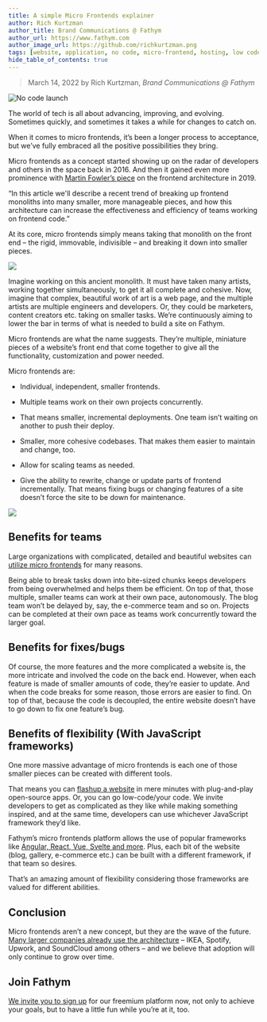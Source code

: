 ```yaml
---
title: A simple Micro Frontends explainer
author: Rich Kurtzman
author_title: Brand Communications @ Fathym
author_url: https://www.fathym.com
author_image_url: https://github.com/richkurtzman.png
tags: [website, application, no code, micro-frontend, hosting, low code]
hide_table_of_contents: true
---
```


> March 14, 2022 by Rich Kurtzman, _Brand Communications @ Fathym_

![No code launch](/img/MFERReactGatsbyAngular.png)

The world of tech is all about advancing, improving, and evolving. Sometimes quickly, and sometimes it takes a while for changes to catch on.  

When it comes to micro frontends, it’s been a longer process to acceptance, but we’ve fully embraced all the positive possibilities they bring.  

Micro frontends as a concept started showing up on the radar of developers and others in the space back in 2016. And then it gained even more prominence with [Martin Fowler’s piece](https://martinfowler.com/articles/micro-frontends.html) on the frontend architecture in 2019.  

“In this article we'll describe a recent trend of breaking up frontend monoliths into many smaller, more manageable pieces, and how this architecture can increase the effectiveness and efficiency of teams working on frontend code.” 

At its core, micro frontends simply means taking that monolith on the front end – the rigid, immovable, indivisible – and breaking it down into smaller pieces.  

![](/img/ancientmonolith.png)

Imagine working on this ancient monolith. It must have taken many artists, working together simultaneously, to get it all complete and cohesive. Now, imagine that complex, beautiful work of art is a web page, and the multiple artists are multiple engineers and developers. Or, they could be marketers, content creators etc. taking on smaller tasks. We’re continuously aiming to lower the bar in terms of what is needed to build a site on Fathym.  

Micro frontends are what the name suggests. They’re multiple, miniature pieces of a website’s front end that come together to give all the functionality, customization and power needed.  

Micro frontends are:  

- Individual, independent, smaller frontends.  

- Multiple teams work on their own projects concurrently. 

- That means smaller, incremental deployments. One team isn’t waiting on another to push their deploy. 

- Smaller, more cohesive codebases. That makes them easier to maintain and change, too. 

- Allow for scaling teams as needed.  

- Give the ability to rewrite, change or update parts of frontend incrementally. That means fixing bugs or changing features of a site doesn’t force the site to be down for maintenance. 

![](/img/mfrontendsvis.PNG)

## Benefits for teams 

Large organizations with complicated, detailed and beautiful websites can [utilize micro frontends](https://www.fathym.com/blog/articles/2022/january/2022-01-20-how-our-microfontends-help-businesses-big-and-small) for many reasons. 

Being able to break tasks down into bite-sized chunks keeps developers from being overwhelmed and helps them be efficient. On top of that, those multiple, smaller teams can work at their own pace, autonomously. The blog team won’t be delayed by, say, the e-commerce team and so on. Projects can be completed at their own pace as teams work concurrently toward the larger goal.  

## Benefits for fixes/bugs  

Of course, the more features and the more complicated a website is, the more intricate and involved the code on the back end. However, when each feature is made of smaller amounts of code, they’re easier to update. And when the code breaks for some reason, those errors are easier to find. On top of that, because the code is decoupled, the entire website doesn’t have to go down to fix one feature’s bug.  

## Benefits of flexibility (With JavaScript frameworks) 

One more massive advantage of micro frontends is each one of those smaller pieces can be created with different tools.  

That means you can [flashup a website](https://www.fathym.com/blog/articles/2022/february/2022-02-18-flashup-buzz-word-or-brilliant-idea) in mere minutes with plug-and-play open-source apps. Or, you can go low-code/your code. We invite developers to get as complicated as they like while making something inspired, and at the same time, developers can use whichever JavaScript framework they’d like.  

Fathym’s micro frontends platform allows the use of popular frameworks like [Angular, React, Vue, Svelte and more](https://www.fathym.com/blog/articles/2022/february/2022-02-28-angular-vs-react-vs-vue-you-choose). Plus, each bit of the website (blog, gallery, e-commerce etc.) can be built with a different framework, if that team so desires.  

That’s an amazing amount of flexibility considering those frameworks are valued for different abilities.  

## Conclusion 

Micro frontends aren’t a new concept, but they are the wave of the future. [Many larger companies already use the architecture](https://www.entando.com/page/en/7_successful_companies_using_micro_frontends_en_1?contentId=BLG2303&modelId=25) – IKEA, Spotify, Upwork, and SoundCloud among others – and we believe that adoption will only continue to grow over time.  

## Join Fathym 

[We invite you to sign up](https://www.fathym.com/dashboard) for our freemium platform now, not only to achieve your goals, but to have a little fun while you’re at it, too. 